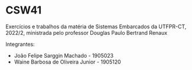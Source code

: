 # CSW41

Exercícios e trabalhos da matéria de Sistemas Embarcados da UTFPR-CT, 2022/2, ministrada pelo professor Douglas Paulo Bertrand Renaux

Integrantes:
* João Felipe Sarggin Machado - 1905023
* Waine Barbosa de Oliveira Junior - 1905120